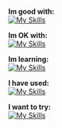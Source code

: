 **Im good with:** <br>
[![My Skills](https://skillicons.dev/icons?i=godot,py)](https://github.com/cyteon)

**Im OK with:** <br>
[![My Skills](https://skillicons.dev/icons?i=js,mongodb,react,svelte,linux)](https://github.com/cyteon)

**Im learning:** <br>
[![My Skills](https://skillicons.dev/icons?i=cs,cpp,firebase,java)](https://github.com/cyteon)

**I have used:** <br>
[![My Skills](https://skillicons.dev/icons?i=rust)](https://github.com/cyteon)

**I want to try:** <br>
[![My Skills](https://skillicons.dev/icons?i=lua)](https://github.com/cyteon)
